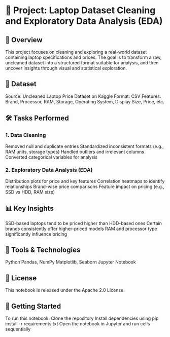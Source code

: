 # 🧠 Project: Laptop Dataset Cleaning and Exploratory Data Analysis (EDA)
## 📌 Overview
This project focuses on cleaning and exploring a real-world dataset containing laptop specifications and prices. The goal is to transform a raw, uncleaned dataset into a structured format suitable for analysis, and then uncover insights through visual and statistical exploration.

## 📂 Dataset
Source: Uncleaned Laptop Price Dataset on Kaggle
Format: CSV
Features: Brand, Processor, RAM, Storage, Operating System, Display Size, Price, etc.

## 🛠️ Tasks Performed
### 1. Data Cleaning
Removed null and duplicate entries
Standardized inconsistent formats (e.g., RAM units, storage types)
Handled outliers and irrelevant columns
Converted categorical variables for analysis

### 2. Exploratory Data Analysis (EDA)
Distribution plots for price and key features
Correlation heatmaps to identify relationships
Brand-wise price comparisons
Feature impact on pricing (e.g., SSD vs HDD, RAM size)

## 📊 Key Insights
SSD-based laptops tend to be priced higher than HDD-based ones
Certain brands consistently offer higher-priced models
RAM and processor type significantly influence pricing

## 🧰 Tools & Technologies
Python
Pandas, NumPy
Matplotlib, Seaborn
Jupyter Notebook

## 📜 License
This notebook is released under the Apache 2.0 License.

## 🚀 Getting Started
To run this notebook:
Clone the repository
Install dependencies using pip install -r requirements.txt
Open the notebook in Jupyter and run cells sequentially

